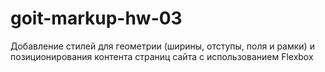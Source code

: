 # goit-markup-hw-03
Добавление стилей для геометрии (ширины, отступы, поля и рамки) и позиционирования контента страниц сайта с использованием Flexbox
